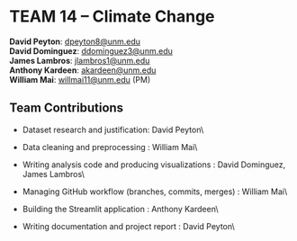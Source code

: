 # TEAM 14 – Climate Change 
**David Peyton**: dpeyton8@unm.edu\
**David Dominguez**: ddominguez3@unm.edu\
**James Lambros**: jlambros1@unm.edu\
**Anthony Kardeen**: akardeen@unm.edu\
**William Mai**: willmai11@unm.edu (PM)

## Team Contributions
- Dataset research and justification:	David Peyton\

- Data cleaning and preprocessing : 	William Mai\

- Writing analysis code and producing visualizations :	David Dominguez, James Lambros\

- Managing GitHub workflow (branches, commits, merges) :	William Mai\

- Building the Streamlit application : Anthony Kardeen\

- Writing documentation and project report :	David Peyton\
